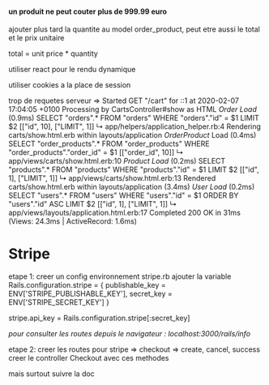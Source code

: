 #### un produit ne peut couter plus de 999.99 euro

ajouter plus tard la quantite au model order_product, peut etre aussi le total et le prix unitaire

total = unit price * quantity

utiliser react pour le rendu dynamique

utiliser cookies a la place de session

trop de requetes serveur
=>
Started GET "/cart" for ::1 at 2020-02-07 17:04:05 +0100
Processing by CartsController#show as HTML
  *Order Load* (0.9ms)  SELECT  "orders".* FROM "orders" WHERE "orders"."id" = $1 LIMIT $2  [["id", 10], ["LIMIT", 1]]
  ↳ app/helpers/application_helper.rb:4
  Rendering carts/show.html.erb within layouts/application
  *OrderProduct* Load (0.4ms)  SELECT "order_products".* FROM "order_products" WHERE "order_products"."order_id" = $1  [["order_id", 10]]
  ↳ app/views/carts/show.html.erb:10
  *Product Load* (0.2ms)  SELECT  "products".* FROM "products" WHERE "products"."id" = $1 LIMIT $2  [["id", 1], ["LIMIT", 1]]
  ↳ app/views/carts/show.html.erb:13
  Rendered carts/show.html.erb within layouts/application (3.4ms)
  *User Load* (0.2ms)  SELECT  "users".* FROM "users" WHERE "users"."id" = $1 ORDER BY "users"."id" ASC LIMIT $2  [["id", 1], ["LIMIT", 1]]
  ↳ app/views/layouts/application.html.erb:17
Completed 200 OK in 31ms (Views: 24.3ms | ActiveRecord: 1.6ms)

# Stripe

etape 1:
creer un config environnement stripe.rb
ajouter la variable Rails.configuration.stripe = {
  publishable_key = ENV['STRIPE_PUBLISHABLE_KEY'],
  secret_key = ENV['STRIPE_SECRET_KEY']
}

stripe.api_key = Rails.configuration.stripe[:secret_key]

*pour consulter les routes depuis le navigateur : localhost:3000/rails/info*

etape 2:
creer les routes pour stripe => checkout => create, cancel, success
creer le controller Checkout avec ces methodes

mais surtout suivre la doc